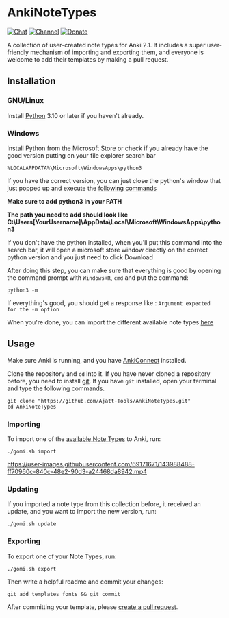 # AnkiNoteTypes

[![Chat](https://img.shields.io/badge/chat-join-green.svg)](https://tatsumoto-ren.github.io/blog/join-our-community.html)
[![Channel](https://shields.io/badge/channel-subscribe-blue?logo=telegram&color=3faee8)](https://t.me/ajatt_tools)
[![Donate](https://img.shields.io/badge/patreon-support-orange)](https://tatsumoto.neocities.org/blog/donating-to-tatsumoto)

A collection of user-created note types for Anki 2.1. It includes a super user-friendly mechanism of importing and exporting them, and everyone is welcome to add their templates by making a pull request.

## Installation

### GNU/Linux

Install [Python](https://wiki.archlinux.org/title/Python) 3.10 or later if you haven't already.

### Windows

Install Python from the Microsoft Store or check if you already have the good version putting on your file explorer search bar
````
%LOCALAPPDATA%\Microsoft\WindowsApps\python3
````
If you have the correct version, you can just close the python's window that just popped up and execute the [following commands](https://github.com/Ajatt-Tools/AnkiNoteTypes?tab=readme-ov-file#importing)

**Make sure to add python3 in your PATH**

**The path you need to add should look like C:\Users\[YourUsername]\AppData\Local\Microsoft\WindowsApps\python3**

If you don't have the python installed, when you'll put this command into the search bar, it will open a microsoft store window directly on the correct python version and you just need to click Download

After doing this step, you can make sure that everything is good by opening the command prompt with ``Windows+R``, ``cmd`` and put the command:

```
python3 -m
```

If everything's good, you should get a response like : ``Argument expected for the -m option``

When you're done, you can import the different available note types [here](https://github.com/Ajatt-Tools/AnkiNoteTypes?tab=readme-ov-file#importing)

## Usage

Make sure Anki is running, and you have
[AnkiConnect](https://ankiweb.net/shared/info/2055492159)
installed.

Clone the repository and `cd` into it.
If you have never cloned a repository before,
you need to install [git](https://git-scm.com/).
If you have `git` installed,
open your terminal and type the following commands.

```
git clone "https://github.com/Ajatt-Tools/AnkiNoteTypes.git"
cd AnkiNoteTypes
```

### Importing

To import one of the
[available Note Types](https://github.com/Ajatt-Tools/AnkiNoteTypes/tree/main/templates)
to Anki, run:

```
./gomi.sh import
```

https://user-images.githubusercontent.com/69171671/143988488-ff70960c-840c-48e2-90d3-a24468da8942.mp4

### Updating

If you imported a note type from this collection before,
it received an update,
and you want to import the new version, run:

```
./gomi.sh update
```

### Exporting

To export one of your Note Types, run:

```
./gomi.sh export
```

Then write a helpful readme and commit your changes:

```
git add templates fonts && git commit
```

After committing your template, please [create a pull request](https://github.com/Ajatt-Tools/AnkiNoteTypes/pulls).
